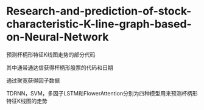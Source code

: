 # Research-and-prediction-of-stock-characteristic-K-line-graph-based-on-Neural-Network

预测杯柄形特征K线图走势的部分代码

其中通带通达信获得杯柄形股票的代码和日期

通过聚宽获得因子数据

TDRNN，SVM，多因子LSTM和FlowerAttention分别为四种模型用来预测杯柄形特征K线图的走势
